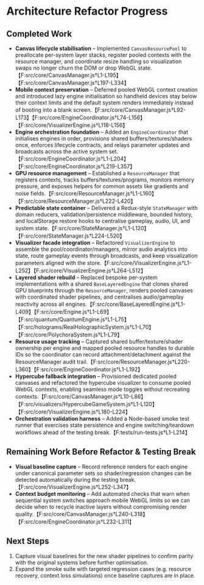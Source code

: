 # Architecture Refactor Progress

## Completed Work
- **Canvas lifecycle stabilisation** – Implemented `CanvasResourcePool` to preallocate per-system layer stacks, register pooled contexts with the resource manager, and coordinate resize handling so visualization swaps no longer churn the DOM or drop WebGL state.【F:src/core/CanvasManager.js†L1-L195】【F:src/core/CanvasManager.js†L197-L334】
- **Mobile context preservation** – Deferred pooled WebGL context creation and introduced lazy engine initialisation so handheld devices stay below their context limits and the default system renders immediately instead of booting into a blank screen.【F:src/core/CanvasManager.js†L92-L173】【F:src/core/EngineCoordinator.js†L74-L156】【F:src/core/VisualizerEngine.js†L118-L156】
- **Engine orchestration foundation** – Added an `EngineCoordinator` that initialises engines in order, provisions shared buffers/textures/shaders once, enforces lifecycle contracts, and relays parameter updates and broadcasts across the active system set.【F:src/core/EngineCoordinator.js†L1-L204】【F:src/core/EngineCoordinator.js†L219-L357】
- **GPU resource management** – Established a `ResourceManager` that registers contexts, tracks buffers/textures/programs, monitors memory pressure, and exposes helpers for common assets like gradients and noise fields.【F:src/core/ResourceManager.js†L1-L160】【F:src/core/ResourceManager.js†L222-L420】
- **Predictable state container** – Delivered a Redux-style `StateManager` with domain reducers, validation/persistence middleware, bounded history, and localStorage restore hooks to centralise gameplay, audio, UI, and system state.【F:src/core/StateManager.js†L1-L120】【F:src/core/StateManager.js†L224-L520】
- **Visualizer facade integration** – Refactored `VisualizerEngine` to assemble the pool/coordinator/managers, mirror audio analytics into state, route gameplay events through broadcasts, and keep visualization parameters aligned with the store.【F:src/core/VisualizerEngine.js†L1-L252】【F:src/core/VisualizerEngine.js†L264-L512】
- **Layered shader rebuild** – Replaced bespoke per-system implementations with a shared `BaseLayeredEngine` that clones shared GPU blueprints through the `ResourceManager`, renders pooled canvases with coordinated shader pipelines, and centralises audio/gameplay reactivity across all engines.【F:src/core/BaseLayeredEngine.js†L1-L409】【F:src/core/Engine.js†L1-L69】【F:src/quantum/QuantumEngine.js†L1-L75】【F:src/holograms/RealHolographicSystem.js†L1-L70】【F:src/core/PolychoraSystem.js†L1-L79】
- **Resource usage tracking** – Captured shared buffer/texture/shader ownership per engine and mapped pooled resource handles to durable IDs so the coordinator can record attachment/detachment against the ResourceManager audit trail.【F:src/core/ResourceManager.js†L220-L360】【F:src/core/EngineCoordinator.js†L1-L192】
- **Hypercube fallback integration** – Provisioned dedicated pooled canvases and refactored the hypercube visualizer to consume pooled WebGL contexts, enabling seamless mode toggles without recreating contexts.【F:src/core/CanvasManager.js†L10-L86】【F:src/visualizers/HypercubeGameSystem.js†L1-L120】【F:src/core/VisualizerEngine.js†L180-L224】
- **Orchestration validation harness** – Added a Node-based smoke test runner that exercises state persistence and engine switching/teardown workflows ahead of the testing break.【F:tests/run-tests.js†L1-L214】

## Remaining Work Before Refactor & Testing Break
- **Visual baseline capture** – Record reference renders for each engine under canonical parameter sets so shader/regression changes can be detected automatically during the testing break.【F:src/core/VisualizerEngine.js†L252-L347】
- **Context budget monitoring** – Add automated checks that warn when sequential system switches approach mobile WebGL limits so we can decide when to recycle inactive layers without compromising render quality.【F:src/core/CanvasManager.js†L240-L318】【F:src/core/EngineCoordinator.js†L232-L311】

## Next Steps
1. Capture visual baselines for the new shader pipelines to confirm parity with the original systems before further optimisation.
2. Expand the smoke suite with targeted regression cases (e.g. resource recovery, context loss simulations) once baseline captures are in place.
